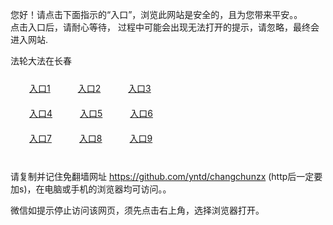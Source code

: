 您好！请点击下面指示的“入口”，浏览此网站是安全的，且为您带来平安。。 <br/>
点击入口后，请耐心等待， 过程中可能会出现无法打开的提示，请忽略，最终会进入网站. </br>

法轮大法在长春<br/>
<div style="padding:10px"><a style="margin:20px" target="_blank" href="https://d3nwxyltblgwi5.cloudfront.net/2Qpsp?nwpqbp" id="ccLink1" rel="nofollow">入口1</a> <a target="_blank" style="margin:20px" href="https://dm4y09j89p5g7.cloudfront.net/2Qpsp?imrfxsc" id="ccLink2" rel="nofollow">入口2</a> <a style="margin:20px" target="_blank" href="https://d2nbqx5xv57fvc.cloudfront.net/2Qpsp?igptybb" id="ccLink3" rel="nofollow">入口3</a></div>

<div style="padding:10px" ><a style="margin:20px" target="_blank" href="https://d3nwxyltblgwi5.cloudfront.net/2Qpsp?nwpqbp" id="ccLink4" rel="nofollow">入口4</a> <a style="margin:20px" href="https://dm4y09j89p5g7.cloudfront.net/2Qpsp?imrfxsc" target="_blank" id="ccLink5" rel="nofollow">入口5</a> <a style="margin:20px" href="https://d2nbqx5xv57fvc.cloudfront.net/2Qpsp?igptybb" target="_blank" id="ccLink6" rel="nofollow">入口6</a></div>

<div style="padding:10px"><a style="margin:20px" target="_blank" href="https://d3nwxyltblgwi5.cloudfront.net/2Qpsp?nwpqbp" id="ccLink7" rel="nofollow">入口7</a> <a style="margin:20px" href="https://dm4y09j89p5g7.cloudfront.net/2Qpsp?imrfxsc" target="_blank" id="ccLink8" rel="nofollow">入口8</a> <a style="margin:20px" target="_blank" href="https://d2nbqx5xv57fvc.cloudfront.net/2Qpsp?igptybb" id="ccLink9" rel="nofollow">入口9</a></div>

<br/>



请复制并记住免翻墙网址 https://github.com/yntd/changchunzx (http后一定要加s)，在电脑或手机的浏览器均可访问。。<br/>

微信如提示停止访问该网页，须先点击右上角，选择浏览器打开。
